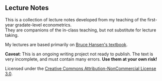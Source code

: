 ## Lecture Notes


This is a collection of lecture notes developed from my teaching of the
first-year gradate-level econometrics.  
They are companions of the in-class teaching,
but not substitute for lecture taking.

My lectures are based primarily on [Bruce Hansen's textbook](http://www.ssc.wisc.edu/~bhansen/econometrics/).

**Caveat**: This is an ongoing writing project not ready to publish.
The text is very incomplete, and must contain many errors. **Use them at your own risk!**

Licensed under the [Creative Commons Attribution-NonCommercial License 3.0](https://creativecommons.org/licenses/by-nc/3.0/).
